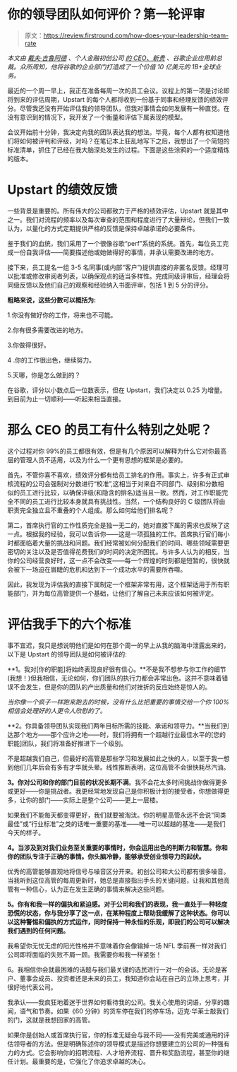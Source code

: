 # 你的领导团队如何评价？第一轮评审

> 原文：<https://review.firstround.com/how-does-your-leadership-team-rate>

*本文由* *[戴夫·吉鲁阿德](https://www.linkedin.com/in/davegirouard "null")* *、个人金融初创公司* *[的 CEO、新贵](http://www.upstart.com "null")* *、谷歌企业应用前总裁。众所周知，他将谷歌的企业部门打造成了一个价值 10 亿美元的 1B+全球业务。*

最近的一个周一早上，我正在准备每周一次的员工会议。议程上的第一项是讨论即将到来的评估周期，Upstart 的每个人都将收到一份基于同事和经理反馈的绩效评分。尽管我还没有开始评估我的领导团队，但我对事情会如何发展有一种直觉。在没有意识到的情况下，我开发了一个衡量和评估下属表现的模型。

会议开始前十分钟，我决定向我的团队表达我的想法。毕竟，每个人都有权知道他们将如何被评判和评级，对吗？在笔记本上狂乱地写下之后，我想出了一个简短的标准清单，抓住了已经在我大脑深处发生的过程。下面是这些涂鸦的一个适度精炼的版本。

# Upstart 的绩效反馈

一些背景是重要的。所有伟大的公司都致力于严格的绩效评估，Upstart 就是其中之一。我们对流程的频率以及每次审查的范围和程度进行了大量辩论，但我们一致认为，以量化的方式定期提供严格的反馈是保持卓越承诺的必要条件。

鉴于我们的血统，我们采用了一个很像谷歌“perf”系统的系统。首先，每位员工完成一份自我评估——简要描述他或她做得好的事情，并承认需要改进的地方。

接下来，员工提名一组 3-5 名同事(或内部“客户”)提供直接的非匿名反馈。经理可以批准或修改审阅者列表，以确保观点的适当多样性。完成同级评审后，经理会将同级反馈以及他们自己的观察和经验纳入书面评审，包括 1 到 5 分的评分。

**粗略来说，这些分数可以概括为:**

1.你没有做好你的工作，将来也不可能。

2.你有很多需要改进的地方。

3.你做得很好。

4 .你的工作很出色，继续努力。

5.天哪，你是怎么做到的？

在谷歌，评分以小数点后一位数表示，但在 Upstart，我们决定以 0.25 为增量。到目前为止一切顺利——听起来相当直接。

# 那么 CEO 的员工有什么特别之处呢？

这个过程对你 99%的员工都很有效，但是有几个原因可以解释为什么它对你最高层的管理人员不适用，以及为什么一个更有思想的框架是必要的。

首先，不管你喜不喜欢，绩效评分都有给员工排名的作用。事实上，许多有正式审核流程的公司会强制对分数进行“校准”,这相当于对来自不同部门、级别和分数相似的员工进行比较，以确保评级(和隐含的排名)适当且一致。然而，对工作职能完全不同的员工进行比较本身就具有挑战性。当然，一个结构良好的 C 级团队将由职责完全独立且不重叠的个人组成。那么如何给他们排名呢？

第二，首席执行官的工作性质完全是独一无二的，她对直接下属的需求也反映了这一点。根据我的经验，我可以告诉你——这是一项孤独的工作。首席执行官们每小时都面临着大量的挑战和问题。我们经常被如何分配我们的时间、哪些领域需要更密切的关注以及是否值得花费我们的时间的决定所困扰。与许多人认为的相反，当你的公司经营良好时，这一点不会改变——每一个辉煌的时刻都是短暂的，很快就会被下一场迫在眉睫的危机和达到下一个成功水平的需要所吞噬。

因此，我发现为评估我的直接下属制定一个框架非常有用，这个框架适用于所有职能部门，并为每位高管提供一个基础，让他们了解自己未来应该如何被评定。

# 评估我手下的六个标准

事不宜迟，我只是想说明他们是如何在那个周一的早上从我的脑海中泄露出来的，以下是 Upstart 的领导团队是如何被评估的:

**1。我对[你的职能]将始终表现良好很有信心。**不是我不想参与你工作的细节(我想！)但我相信，无论如何，你们团队的执行力都会非常出色。这并不意味着错误不会发生，但是你的团队的产出质量和他们对挫折的反应始终是惊人的。

*当你像一个疯子一样跑来跑去的时候，没有什么比把重要的事情交给一个你 100%相信会处理好的人更令人欣慰的了。*

**2。你具备领导团队实现我们两年目标所需的技能、承诺和领导力。**当我们到达那个地方——那个应许之地——时，我们将拥有一个超越行业最佳水平的[您的职能]团队，我们将准备好推进下一个级别。

不是超越我们自己，但最好的高管是那些学习和发展如此之快的人，以至于我一想到他们几年后会有多有才华就头晕。线性推断表明，这位高管不会很快耗尽汽油。

**3。**你**对公司和你的部门目前的状况长期不满**。我不会花太多时间挑战你做得更多或更好——你是挑战者。我更经常地发现自己是你积极计划的接受者，你想做得更多，让你的部门——实际上是整个公司——更上一层楼。

如果我们不能每天都变得更好，我们就要被淘汰。你的明星高管永远不会说“同类最佳”或“行业标准”之类的话唯一重要的基准——唯一可以超越的基准——是我们今天的样子。

**4。当涉及到对我们业务至关重要的事情时，你会运用出色的判断力和智慧。你和你的团队专注于正确的事情。你头脑冷静，能够承受创业领导力的起伏。**

优秀的高管能够直观地将信号与噪音区分开来。初创公司和大公司都有很多噪音。当我听到这位高管的每周更新时，她总是直接指出手头的关键问题，让我和其他高管有一种信心，认为正在发生正确的事情来解决这些问题。

**5。你有和我一样的偏执和紧迫感。对于公司和我们的表现，我一直处于一种轻度恐慌的状态，你与我分享了这一点，在某种程度上帮助我缓解了这种状态。你可以以这种警惕和偏执的方式运作，同时保持一种永恒的乐观，即我们的公司可以解决我们遇到的任何问题。**

我希望你无忧无虑的阳光性格并不意味着你会像输掉一场 NFL 季前赛一样对我们公司即将面临的失败不屑一顾。我需要你和我一样紧张！

6。我相信你会就最困难的话题与我们最关键的选民进行一对一的会谈。无论是客户、董事会成员、投资者还是未来的员工，我知道你会站在自己的立场上思考，并很好地代表公司。

我承认——我疯狂地着迷于世界如何看待我的公司。我关心使用的词语，分享的趣闻，语气和节奏。如果《60 分钟》的货车停在我们的停车场，迈克·华莱士敲我们的门，这就是我想回家的高管。

如果你是创始人或首席执行官，你的标准无疑会与我不同——没有完美或通用的评估领导者的方法。但是明确陈述你的领导模式是描述你想要建立的公司的一种强有力的方式。它会影响你的招聘流程、人才培养流程、晋升和奖励流程，甚至你的继任计划。最重要的是，它强化了你追求卓越的决心。